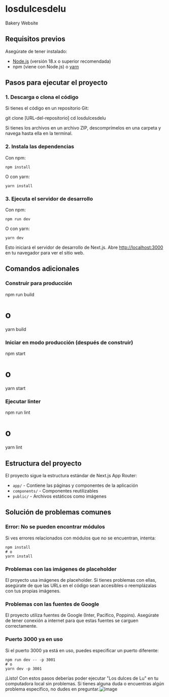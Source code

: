 # losdulcesdelu
Bakery Website

## Requisitos previos

Asegúrate de tener instalado:

- [Node.js](https://nodejs.org/) (versión 18.x o superior recomendada)
- npm (viene con Node.js) o [yarn](https://yarnpkg.com/)


## Pasos para ejecutar el proyecto

### 1. Descarga o clona el código

Si tienes el código en un repositorio Git:

git clone [URL-del-repositorio]
cd losdulcesdelu

Si tienes los archivos en un archivo ZIP, descomprímelos en una carpeta y navega hasta ella en la terminal.

### 2. Instala las dependencias

Con npm:

```shellscript
npm install
```

O con yarn:

```shellscript
yarn install
```

### 3. Ejecuta el servidor de desarrollo

Con npm:

```shellscript
npm run dev
```

O con yarn:

```shellscript
yarn dev
```

Esto iniciará el servidor de desarrollo de Next.js. Abre [http://localhost:3000](http://localhost:3000) en tu navegador para ver el sitio web.

## Comandos adicionales

### Construir para producción


npm run build
# o
yarn build

### Iniciar en modo producción (después de construir)


npm start
# o
yarn start

### Ejecutar linter

npm run lint
# o
yarn lint

## Estructura del proyecto

El proyecto sigue la estructura estándar de Next.js App Router:

- `app/` - Contiene las páginas y componentes de la aplicación
- `components/` - Componentes reutilizables
- `public/` - Archivos estáticos como imágenes


## Solución de problemas comunes

### Error: No se pueden encontrar módulos

Si ves errores relacionados con módulos que no se encuentran, intenta:

```shellscript
npm install
# o
yarn install
```

### Problemas con las imágenes de placeholder

El proyecto usa imágenes de placeholder. Si tienes problemas con ellas, asegúrate de que las URLs en el código sean accesibles o reemplázalas con tus propias imágenes.

### Problemas con las fuentes de Google

El proyecto utiliza fuentes de Google (Inter, Pacifico, Poppins). Asegúrate de tener conexión a internet para que estas fuentes se carguen correctamente.

### Puerto 3000 ya en uso

Si el puerto 3000 ya está en uso, puedes especificar un puerto diferente:

```shellscript
npm run dev -- -p 3001
# o
yarn dev -p 3001
```

¡Listo! Con estos pasos deberías poder ejecutar "Los dulces de Lu" en tu computadora local sin problemas. Si tienes alguna duda o encuentras algún problema específico, no dudes en preguntar.![image](https://github.com/user-attachments/assets/ea29a4c3-e55d-4678-8595-5a8b43ef464b)

